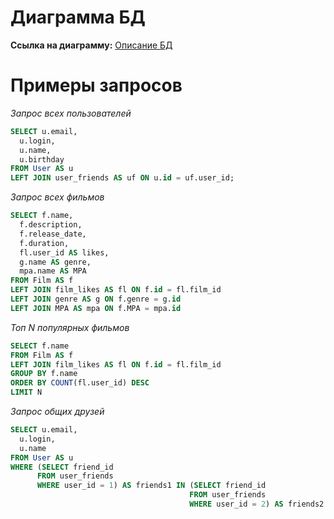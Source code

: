# Диаграмма БД
**Ссылка на диаграмму:** [Описание БД](https://dbdiagram.io/d/670ce97a97a66db9a3e42692)
# Примеры запросов
*Запрос всех пользователей* 
```sql
SELECT u.email,
  u.login,
  u.name,
  u.birthday
FROM User AS u
LEFT JOIN user_friends AS uf ON u.id = uf.user_id;
```

*Запрос всех фильмов*
```sql
SELECT f.name,
  f.description,
  f.release_date,
  f.duration,
  fl.user_id AS likes,
  g.name AS genre,
  mpa.name AS MPA
FROM Film AS f
LEFT JOIN film_likes AS fl ON f.id = fl.film_id
LEFT JOIN genre AS g ON f.genre = g.id
LEFT JOIN MPA AS mpa ON f.MPA = mpa.id
```

*Топ N популярных фильмов*
```sql
SELECT f.name
FROM Film AS f
LEFT JOIN film_likes AS fl ON f.id = fl.film_id
GROUP BY f.name
ORDER BY COUNT(fl.user_id) DESC
LIMIT N
```

*Запрос общих друзей*
```sql
SELECT u.email,
  u.login,
  u.name
FROM User AS u
WHERE (SELECT friend_id
      FROM user_friends
      WHERE user_id = 1) AS friends1 IN (SELECT friend_id
                                        FROM user_friends
                                        WHERE user_id = 2) AS friends2
```